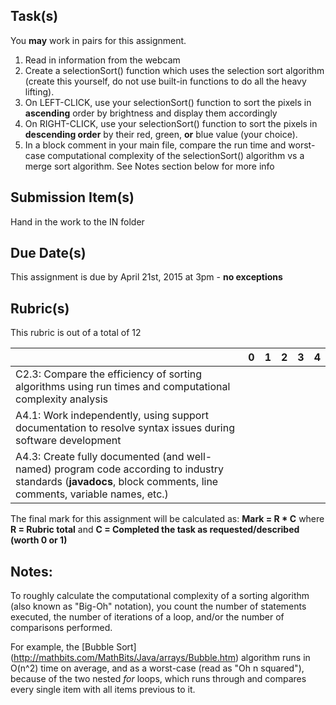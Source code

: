 Task(s)
-------
You **may** work in pairs for this assignment.

1. Read in information from the webcam
2. Create a selectionSort() function which uses the selection sort algorithm (create this yourself, do not use built-in functions to do all the heavy lifting).
3. On LEFT-CLICK, use your selectionSort() function to sort the pixels in __ascending__ order by brightness and display them accordingly
4. On RIGHT-CLICK, use your selectionSort() function to sort the pixels in __descending order__ by their red, green, **or** blue value (your choice).
5. In a block comment in your main file, compare the run time and worst-case computational complexity of the selectionSort() algorithm vs a merge sort algorithm.  See Notes section below for more info

Submission Item(s)
------------------
Hand in the work to the IN folder

Due Date(s)
-----------
This assignment is due by April 21st, 2015 at 3pm - **no exceptions**

Rubric(s)
---------
This rubric is out of a total of 12

| | 0 | 1 | 2 | 3 | 4 |
|---| --- | --- | --- | --- | --- |
|C2.3: Compare the efficiency of sorting algorithms using run times and computational complexity analysis  | | | | | |
|A4.1: Work independently, using support documentation to resolve syntax issues during software development  | | | | | |
|A4.3: Create fully documented (and well-named) program code according to industry standards (**javadocs**, block comments, line comments, variable names, etc.)  | | | | | |

The final mark for this assignment will be calculated as: __Mark = R * C__ where **R = Rubric total** and **C = Completed the task as requested/described (worth 0 or 1)**

Notes:
------
To roughly calculate the computational complexity of a sorting algorithm (also known as "Big-Oh" notation), you count the number of statements executed, the number of iterations of a loop, and/or the number of comparisons performed.

For example, the [Bubble Sort] (http://mathbits.com/MathBits/Java/arrays/Bubble.htm) algorithm runs in O(n^2) time on average, and as a worst-case (read as "Oh n squared"), because of the two nested _for_ loops, which runs through and compares every single item with all items previous to it.
